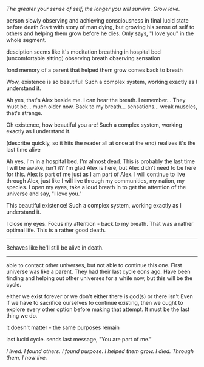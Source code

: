 *The greater your sense of self, the longer you will survive. Grow love.*

person slowly observing and achieving consciousness in final lucid state before death 
Start with story of man dying, but growing his sense of self to others and helping them grow before he dies.
Only says, "I love you" in the whole segment.


desciption seems like it's meditation
breathing in hospital bed (uncomfortable sitting)
observing breath
observing sensation

fond memory of a parent that helped them grow
comes back to breath

Wow, existence is so beautiful! Such a complex system, working exactly as I understand it.

Ah yes, that's Alex beside me. I can hear the breath. I remember... They must be... much older now. Back to my breath... sensations... weak muscles, that's strange.

Oh existence, how beautiful you are! Such a complex system, working exactly as I understand it.

(describe quickly, so it hits the reader all at once at the end)
realizes it's the last time alive

Ah yes, I'm in a hospital bed. I'm almost dead. This is probably the last time I will be awake, isn't it? I'm glad Alex is here, but Alex didn't need to be here for this. Alex is part of me just as I am part of Alex. I will continue to live through Alex, just like I will live through my communities, my nation, my species. I open my eyes, take a loud breath in to get the attention of the universe and say, "I love you."

This beautiful existence! Such a complex system, working exactly as I understand it.

I close my eyes. Focus my attention - back to my breath. That was a rather optimal life. This is a rather good death.

---

Behaves like he'll still be alive in death.

---

able to contact other universes, but not able to continue this one. First universe was like a parent. They had their last cycle eons ago. Have been finding and helping out other universes for a while now, but this will be the cycle.

either we exist forever or we don't
either there is god(s) or there isn't
Even if we have to sacrifice ourselves to continue existing, then we ought to explore every other option before making that attempt. It must be the last thing we do. 

it doesn't matter - the same purposes remain

last lucid cycle. sends last message, "You are part of me."

*I lived. I found others. I found purpose. I helped them grow. I died. Through them, I now live.*
